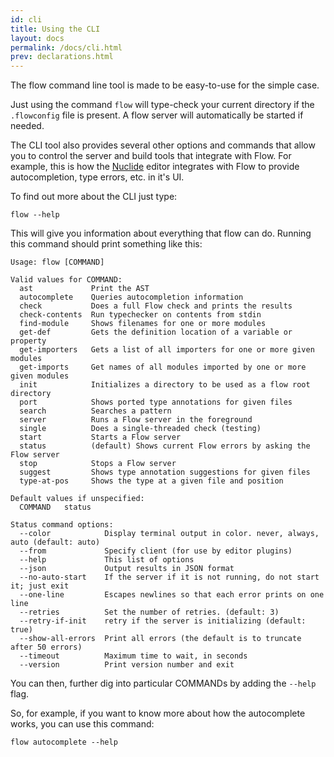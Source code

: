 ```yaml
---
id: cli
title: Using the CLI
layout: docs
permalink: /docs/cli.html
prev: declarations.html
---
```


The flow command line tool is made to be easy-to-use for the simple case.

Just using the command `flow` will type-check your current directory if the `.flowconfig` file is present.
A flow server will automatically be started if needed.

The CLI tool also provides several other options and commands that allow you to control the server and build tools that integrate with Flow. For example, this is how the [Nuclide](http://nuclide.io) editor integrates with Flow to provide autocompletion, type errors, etc. in it's UI.

To find out more about the CLI just type:

```
flow --help
```

This will give you information about everything that flow can do. Running this command should print something like this:

```
Usage: flow [COMMAND]

Valid values for COMMAND:
  ast             Print the AST
  autocomplete    Queries autocompletion information
  check           Does a full Flow check and prints the results
  check-contents  Run typechecker on contents from stdin
  find-module     Shows filenames for one or more modules
  get-def         Gets the definition location of a variable or property
  get-importers   Gets a list of all importers for one or more given modules
  get-imports     Get names of all modules imported by one or more given modules
  init            Initializes a directory to be used as a flow root directory
  port            Shows ported type annotations for given files
  search          Searches a pattern
  server          Runs a Flow server in the foreground
  single          Does a single-threaded check (testing)
  start           Starts a Flow server
  status          (default) Shows current Flow errors by asking the Flow server
  stop            Stops a Flow server
  suggest         Shows type annotation suggestions for given files
  type-at-pos     Shows the type at a given file and position

Default values if unspecified:
  COMMAND	status

Status command options:
  --color            Display terminal output in color. never, always, auto (default: auto)
  --from             Specify client (for use by editor plugins)
  --help             This list of options
  --json             Output results in JSON format
  --no-auto-start    If the server if it is not running, do not start it; just exit
  --one-line         Escapes newlines so that each error prints on one line
  --retries          Set the number of retries. (default: 3)
  --retry-if-init    retry if the server is initializing (default: true)
  --show-all-errors  Print all errors (the default is to truncate after 50 errors)
  --timeout          Maximum time to wait, in seconds
  --version          Print version number and exit
```

You can then, further dig into particular COMMANDs by adding the `--help` flag.

So, for example, if you want to know more about how the autocomplete works, you can use this command:

```
flow autocomplete --help
```
